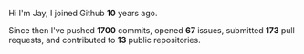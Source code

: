 Hi I'm Jay, I joined Github **10** years ago.

Since then I've pushed **1700** commits, opened **67** issues, submitted **173** pull requests, and contributed to **13** public repositories.
